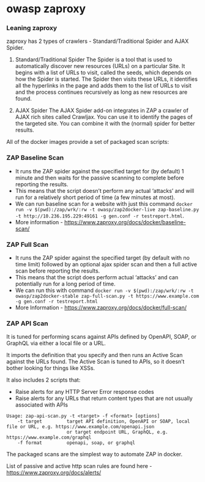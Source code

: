 # owasp zaproxy
### Leaning zaproxy 
zaproxy has 2 types of crawlers - Standard/Traditional Spider and AJAX Spider.
1. Standard/Traditional Spider
   The Spider is a tool that is used to automatically discover new resources (URLs) on a particular Site. It begins with a list of URLs to visit, called the seeds, which depends on how the Spider is started. The Spider then visits these URLs, it identifies all the hyperlinks in the page and adds them to the list of URLs to visit and the process continues recursively as long as new resources are found.

2. AJAX Spider
   The AJAX Spider add-on integrates in ZAP a crawler of AJAX rich sites called Crawljax. You can use it to identify the pages of the targeted site. You can combine it with the (normal) spider for better results.

All of the docker images provide a set of packaged scan scripts:
### ZAP Baseline Scan
- It runs the ZAP spider against the specified target for (by default) 1 minute and then waits for the passive scanning to complete before reporting the results.
- This means that the script doesn’t perform any actual ‘attacks’ and will run for a relatively short period of time (a few minutes at most).
- We can run baseline scan for a website with just this command 
   `docker run -v $(pwd):/zap/wrk/:rw -t owasp/zap2docker-live zap-baseline.py -t http://10.236.195.229:49161 -g gen.conf -r testreport.html`.
- More information - https://www.zaproxy.org/docs/docker/baseline-scan/

### ZAP Full Scan
- It runs the ZAP spider against the specified target (by default with no time limit) followed by an optional ajax spider scan and then a full active scan before reporting the results.
- This means that the script does perform actual ‘attacks’ and can potentially run for a long period of time.
- We can run this with command
  `docker run -v $(pwd):/zap/wrk/:rw -t owasp/zap2docker-stable zap-full-scan.py -t https://www.example.com -g gen.conf -r testreport.html`
- More Information - https://www.zaproxy.org/docs/docker/full-scan/
  
### ZAP API Scan
It is tuned for performing scans against APIs defined by OpenAPI, SOAP, or GraphQL via either a local file or a URL.

It imports the definition that you specify and then runs an Active Scan against the URLs found. The Active Scan is tuned to APIs, so it doesn’t bother looking for things like XSSs.

It also includes 2 scripts that:

- Raise alerts for any HTTP Server Error response codes
- Raise alerts for any URLs that return content types that are not usually associated with APIs

```
Usage: zap-api-scan.py -t <target> -f <format> [options]
    -t target         target API definition, OpenAPI or SOAP, local file or URL, e.g. https://www.example.com/openapi.json
                      or target endpoint URL, GraphQL, e.g. https://www.example.com/graphql
    -f format         openapi, soap, or graphql
```

The packaged scans are the simplest way to automate ZAP in docker.

List of passive and active http scan rules are found here - https://www.zaproxy.org/docs/alerts/
